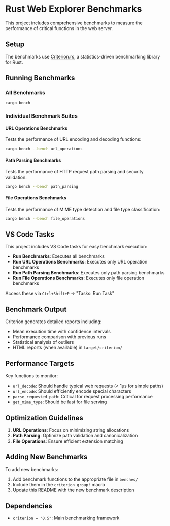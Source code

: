 # Rust Web Explorer Benchmarks

This project includes comprehensive benchmarks to measure the performance of critical functions in the web server.

## Setup

The benchmarks use [Criterion.rs](https://bheisler.github.io/criterion.rs/book/index.html), a statistics-driven benchmarking library for Rust.

## Running Benchmarks

### All Benchmarks

```bash
cargo bench
```

### Individual Benchmark Suites

#### URL Operations Benchmarks

Tests the performance of URL encoding and decoding functions:

```bash
cargo bench --bench url_operations
```

#### Path Parsing Benchmarks

Tests the performance of HTTP request path parsing and security validation:

```bash
cargo bench --bench path_parsing
```

#### File Operations Benchmarks

Tests the performance of MIME type detection and file type classification:

```bash
cargo bench --bench file_operations
```

## VS Code Tasks

This project includes VS Code tasks for easy benchmark execution:

- **Run Benchmarks**: Executes all benchmarks
- **Run URL Operations Benchmarks**: Executes only URL operation benchmarks
- **Run Path Parsing Benchmarks**: Executes only path parsing benchmarks
- **Run File Operations Benchmarks**: Executes only file operation benchmarks

Access these via `Ctrl+Shift+P` → "Tasks: Run Task"

## Benchmark Output

Criterion generates detailed reports including:

- Mean execution time with confidence intervals
- Performance comparison with previous runs
- Statistical analysis of outliers
- HTML reports (when available) in `target/criterion/`

## Performance Targets

Key functions to monitor:

- `url_decode`: Should handle typical web requests (< 1µs for simple paths)
- `url_encode`: Should efficiently encode special characters
- `parse_requested_path`: Critical for request processing performance
- `get_mime_type`: Should be fast for file serving

## Optimization Guidelines

1. **URL Operations**: Focus on minimizing string allocations
2. **Path Parsing**: Optimize path validation and canonicalization
3. **File Operations**: Ensure efficient extension matching

## Adding New Benchmarks

To add new benchmarks:

1. Add benchmark functions to the appropriate file in `benches/`
2. Include them in the `criterion_group!` macro
3. Update this README with the new benchmark description

## Dependencies

- `criterion = "0.5"`: Main benchmarking framework
